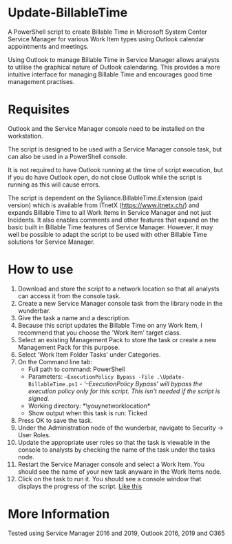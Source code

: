# Update-BillableTime
A PowerShell script to create Billable Time in Microsoft System Center Service Manager for various Work Item types using Outlook calendar appointments and meetings.

Using Outlook to manage Billable Time in Service Manager allows analysts to utilise the graphical nature of Outlook calendaring. This provides a more intuitive interface for managing Billable Time and encourages good time management practises.

# Requisites
Outlook and the Service Manager console need to be installed on the workstation.

The script is designed to be used with a Service Manager console task, but can also be used in a PowerShell console.

It is not required to have Outlook running at the time of script execution, but if you do have Outlook open, do not close Outlook while the script is running as this will cause errors.

The script is dependent on the Syliance.BillableTime.Extension (paid version) which is available from ITnetX (https://www.itnetx.ch/) and expands Billable Time to all Work Items in Service Manager and not just Incidents. 
It also enables comments and other features that expand on the basic built in Billable Time features of Service Manager.
However, it may well be possible to adapt the script to be used with other Billable Time solutions for Service Manager.

# How to use
1. Download and store the script to a network location so that all analysts can access it from the console task.
2. Create a new Service Manager console task from the library node in the wunderbar.
3. Give the task a name and a description.
4. Because this script updates the Billable Time on any Work Item, I recommend that you choose the 'Work Item' target class.
5. Select an existing Management Pack to store the task or create a new Management Pack for this purpose.
6. Select 'Work Item Folder Tasks' under Categories.
7. On the Command line tab:
   * Full path to command: PowerShell
   * Parameters: `–ExecutionPolicy Bypass -File .\Update-BillableTime.ps1` - *'–ExecutionPolicy Bypass' will bypass the execution policy only for this script. This isn't needed if the script is signed.*
   * Working directory: *\\youynetworklocation\*
   * Show output when this task is run: Ticked 
8. Press OK to save the task.
9. Under the Administration node of the wunderbar, navigate to Security -> User Roles.
10. Update the appropriate user roles so that the task is viewable in the console to analysts by checking the name of the task under the tasks node.
11. Restart the Service Manager console and select a Work Item. You should see the name of your new task anyware in the Work Items node.
12. Click on the task to run it. You should see a console window that displays the progress of the script. [Like this](/images/ConsoleWindow.JPG?raw=true "Service Manager tasks console window")

# More Information
Tested using Service Manager 2016 and 2019, Outlook 2016, 2019 and O365 
